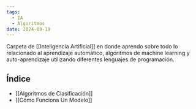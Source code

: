 ```yaml
---
tags:
  - IA
  - Algoritmos
date: 2024-09-19
---
```

Carpeta de [[Inteligencia Artificial]] en donde aprendo sobre todo lo relacionado al aprendizaje automático, algoritmos de machine learning y auto-aprendizaje utilizando diferentes lenguajes de programación.

## Índice
- [[Algoritmos de Clasificación]]
- [[Cómo Funciona Un Modelo]]
